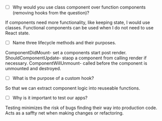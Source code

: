 - [ ] Why would you use class component over function components (removing hooks from the question)?

If components need more functionality, like keeping state, I would use classes. Functional components can be used when I do not need to use React state.

- [ ] Name three lifecycle methods and their purposes.

ComponentDidMount- set a components start post render.
ShouldComponentUpdate- staop a component from calling render if necessary.
ComponentWillUnmount- called before the component is unmounted and destroyed.

- [ ] What is the purpose of a custom hook?

So that we can extract component logic into reuseable functions.


- [ ] Why is it important to test our apps?

Testing minimizes the risk of bugs finding their way into production code. Acts as a saffty net when making changes or refactoring. 